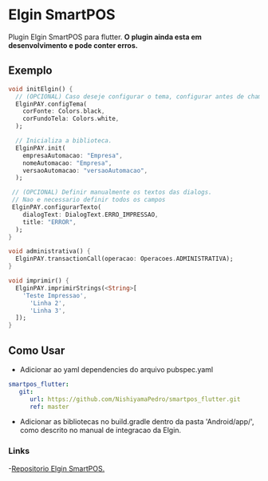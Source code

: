 
# Elgin SmartPOS

Plugin Elgin SmartPOS para flutter.
**O plugin ainda esta em desenvolvimento e pode conter erros.**

## Exemplo
```dart
void initElgin() {
  // (OPCIONAL) Caso deseje configurar o tema, configurar antes de chamar o init.
  ElginPAY.configTema(
    corFonte: Colors.black,
	corFundoTela: Colors.white,
  );

  // Inicializa a biblioteca.
  ElginPAY.init(
    empresaAutomacao: "Empresa",
	nomeAutomacao: "Empresa",
	versaoAutomacao: "versaoAutomacao",
  );

 // (OPCIONAL) Definir manualmente os textos das dialogs.
 // Nao e necessario definir todos os campos
 ElginPAY.configurarTexto(
    dialogText: DialogText.ERRO_IMPRESSAO,
	title: "ERROR",
  );
}

void administrativa() {
  ElginPAY.transactionCall(operacao: Operacoes.ADMINISTRATIVA);
}

void imprimir() {
  ElginPAY.imprimirStrings(<String>[
    'Teste Impressao',
	  'Linha 2',
	  'Linha 3',
  ]);
}
```

## Como Usar

- Adicionar ao yaml dependencies do arquivo pubspec.yaml

```yaml
smartpos_flutter:
   git:
      url: https://github.com/NishiyamaPedro/smartpos_flutter.git
      ref: master
```


- Adicionar as bibliotecas no build.gradle dentro da pasta 'Android/app/', como descrito no manual de integracao da Elgin.

### Links
-[Repositorio Elgin SmartPOS.](https://github.com/ElginDeveloperCommunity/SmartPOS/tree/master)
